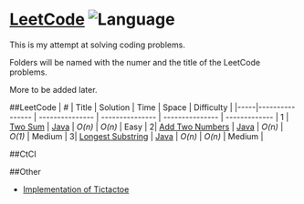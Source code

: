 # [LeetCode](https://leetcode.com/problemset/algorithms/) ![Language](https://img.shields.io/badge/Language-Java%201.8-blue.svg)

This is my attempt at solving coding problems.

Folders will be named with the numer and the title of the LeetCode problems.

More to be added later.

##LeetCode
|  #  | Title           |  Solution       |  Time           | Space           | Difficulty    |
|-----|---------------- | --------------- | --------------- | --------------- | ------------- |
1 | [Two Sum](https://leetcode.com/problems/two-sum/) | [Java](./LeetCode/1%20Two%20Sum/Solution.java) | _O(n)_       | _O(n)_          | Easy         |
2| [Add Two Numbers](https://leetcode.com/problems/add-two-numbers/) | [Java](./LeetCode/2%20Add%20Two%20Numbers/Solution.java)  | _O(n)_ | _O(1)_  | Medium         |
3| [Longest Substring](https://leetcode.com/problems/longest-substring-without-repeating-characters/description/)  | [Java](./LeetCode/3%20Longest%20Substring%20Without%20Repeating%20Characters%20/Solution.java) | _O(n)_        | _O(n)_          | Medium           |

##CtCI

##Other
* [Implementation of Tictactoe](./Other/Tictactoe/Tictactoe.java)

